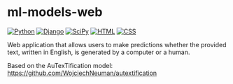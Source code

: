 # ml-models-web
[![Python](https://img.shields.io/badge/Python-%233776AB.svg?style=for-the-badge&logo=python&logoColor=white)](https://www.python.org/)
[![Django](https://img.shields.io/badge/Django-%23092E20.svg?style=for-the-badge&logo=django&logoColor=white)](https://www.djangoproject.com/)
[![SciPy](https://img.shields.io/badge/SciPy-%230C55A5.svg?style=for-the-badge&logo=scipy&logoColor=white)](https://www.scipy.org/)
[![HTML](https://img.shields.io/badge/HTML-%23E34F26.svg?style=for-the-badge&logo=html5&logoColor=white)](https://developer.mozilla.org/en-US/docs/Web/HTML)
[![CSS](https://img.shields.io/badge/CSS-%231572B6.svg?style=for-the-badge&logo=css3&logoColor=white)](https://developer.mozilla.org/en-US/docs/Web/CSS)

Web application that allows users to make predictions whether the provided text, written in English, is generated by a computer or a human. 


Based on the AuTexTification model:  https://github.com/WojciechNeuman/autextification


